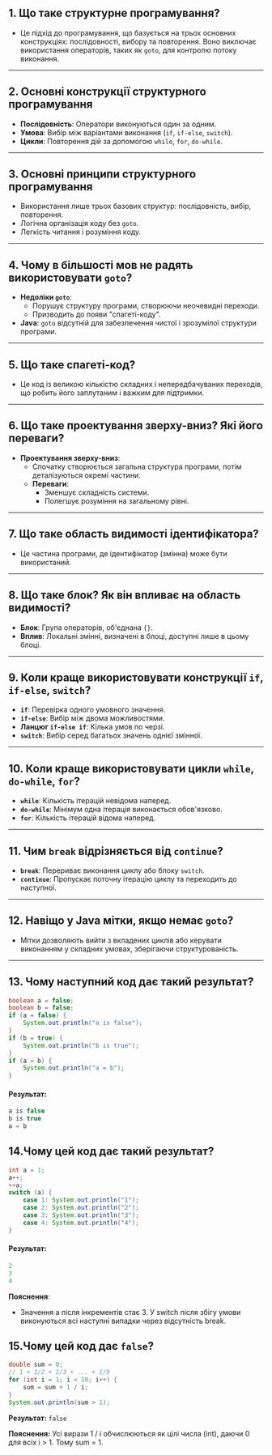 ## 1. Що таке структурне програмування?
- Це підхід до програмування, що базується на трьох основних конструкціях: послідовності, вибору та повторення. Воно виключає використання операторів, таких як `goto`, для контролю потоку виконання.

---

## 2. Основні конструкції структурного програмування
- **Послідовність**: Оператори виконуються один за одним.
- **Умова**: Вибір між варіантами виконання (`if`, `if-else`, `switch`).
- **Цикли**: Повторення дій за допомогою `while`, `for`, `do-while`.

---

## 3. Основні принципи структурного програмування
- Використання лише трьох базових структур: послідовність, вибір, повторення.
- Логічна організація коду без `goto`.
- Легкість читання і розуміння коду.

---

## 4. Чому в більшості мов не радять використовувати `goto`?
- **Недоліки `goto`**:
  - Порушує структуру програми, створюючи неочевидні переходи.
  - Призводить до появи "спагеті-коду".
- **Java**: `goto` відсутній для забезпечення чистої і зрозумілої структури програми.

---

## 5. Що таке спагеті-код?
- Це код із великою кількістю складних і непередбачуваних переходів, що робить його заплутаним і важким для підтримки.

---

## 6. Що таке проектування зверху-вниз? Які його переваги?
- **Проектування зверху-вниз**:
  - Спочатку створюється загальна структура програми, потім деталізуються окремі частини.
  - **Переваги**:
    - Зменшує складність системи.
    - Полегшує розуміння на загальному рівні.

---

## 7. Що таке область видимості ідентифікатора?
- Це частина програми, де ідентифікатор (змінна) може бути використаний.

---

## 8. Що таке блок? Як він впливає на область видимості?
- **Блок**: Група операторів, об'єднана `{}`.
- **Вплив**: Локальні змінні, визначені в блоці, доступні лише в цьому блоці.

---

## 9. Коли краще використовувати конструкції `if`, `if-else`, `switch`?
- **`if`**: Перевірка одного умовного значення.
- **`if-else`**: Вибір між двома можливостями.
- **Ланцюг `if-else if`**: Кілька умов по черзі.
- **`switch`**: Вибір серед багатьох значень однієї змінної.

---

## 10. Коли краще використовувати цикли `while`, `do-while`, `for`?
- **`while`**: Кількість ітерацій невідома наперед.
- **`do-while`**: Мінімум одна ітерація виконається обов'язково.
- **`for`**: Кількість ітерацій відома наперед.

---

## 11. Чим `break` відрізняється від `continue`?
- **`break`**: Перериває виконання циклу або блоку `switch`.
- **`continue`**: Пропускає поточну ітерацію циклу та переходить до наступної.

---

## 12. Навіщо у Java мітки, якщо немає `goto`?
- Мітки дозволяють вийти з вкладених циклів або керувати виконанням у складних умовах, зберігаючи структурованість.

---

## 13. Чому наступний код дає такий результат?
```java
boolean a = false;
boolean b = false;
if (a = false) {
    System.out.println("a is false");
}
if (b = true) {
    System.out.println("b is true");
}
if (a = b) {
    System.out.println("a = b");
}
```
#### Результат:
```java
a is false
b is true
a = b
```
## 14.Чому цей код дає такий результат?

```java
int a = 1;
a++;
++a;
switch (a) {
    case 1: System.out.println("1");
    case 2: System.out.println("2");
    case 3: System.out.println("3");
    case 4: System.out.println("4");
}
```
#### Результат:
```java
2
3
4
```
**Пояснення**: 
- Значення a після інкрементів стає 3. У switch після збігу умови виконуються всі наступні випадки через відсутність break.

##  15.Чому цей код дає `false`?
```java
double sum = 0;
// 1 + 1/2 + 1/3 + ... + 1/9
for (int i = 1; i < 10; i++) {
    sum = sum + 1 / i;
}
System.out.println(sum > 1);
```

**Результат:** `false`

**Пояснення:** Усі вирази 1 / i обчислюються як цілі числа (int), даючи 0 для всіх i > 1. Тому sum = 1.
